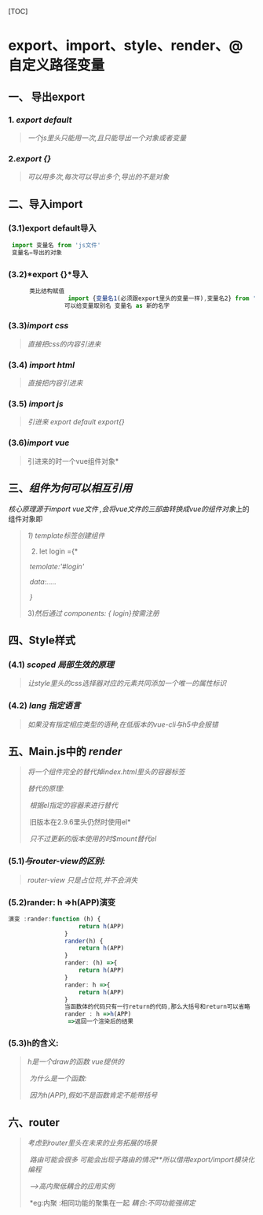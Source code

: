 [TOC]

# export、import、style、render、@自定义路径变量

## 一、 导出export

### 1. *export default* 

> *一个js里头只能用一次,且只能导出一个对象或者变量*

### 2.*export {}*

> *可以用多次,每次可以导出多个,导出的不是对象*

## 二、导入import 

### (3.1)export default导入

```js
 import 变量名 from 'js文件'
 变量名=导出的对象
```

### (3.2)*export {}*导入

```js
      类比结构赋值
                 import {变量名1(必须跟export里头的变量一样),变量名2} from 'js文件'
                可以给变量取别名 变量名 as 新的名字 
```

### (3.3)*import css*

> *直接把css的内容引进来*

### (3.4) *import html*

> *直接把内容引进来*

### (3.5) *import js*

> *引进来 export default export{}*

### (3.6)*import vue*

> 引进来的时一个vue组件对象*

## 三、*组件为何可以相互引用*

 *核心原理源于import vue文件 ,会将vue文件的三部曲转换成vue的组件对象*上的组件对象即

>  *1) template标签创建组件*
>
>  2) let login ={*
>
>​            *temolate:'#login'*
>
>​            *data:.....*
>
>​          *}*
>
>  3)*然后通过 components: { login}按需注册*

## 四、Style样式

### (4.1) *scoped 局部生效的原理*

>  *让style里头的css选择器对应的元素共同添加一个唯一的属性标识*

### (4.2)  *lang 指定语言*

>  *如果没有指定相应类型的语种,在低版本的vue-cli与h5中会报错*   



## 五、Main.js中的 *render* 

> *将一个组件完全的替代掉index.html里头的容器标签*
>
>  *替代的原理:*
>
> ​         *根据el指定的容器来进行替代*
>
> ​          旧版本在2.9.6里头仍然时使用el*
>
> ​          *只不过更新的版本使用的时$mount替代el*

### (5.1)*与router-view的区别:*

> *router-view 只是占位符,并不会消失*

### (5.2)rander: h =>h(APP)演变

```js
演变 :rander:function (h) {
                    return h(APP)
                }
                rander(h) {
                    return h(APP)
                }
                rander: (h) =>{
                    return h(APP)
                }
                rander: h =>{
                    return h(APP)
                }
                当函数体的代码只有一行return的代码,那么大括号和return可以省略
                rander : h =>h(APP)
                 =>返回一个渲染后的结果
```

### (5.3)h的含义:

> *h是一个draw的函数 vue提供的*
>
>​          *为什么是一个函数:*
>
>​            *因为h(APP),假如不是函数肯定不能带括号*



## 六、router

>*考虑到router里头在未来的业务拓展的场景*
>
>​      *路由可能会很多 可能会出现子路由的情况**所以借用export/import模块化编程*
>
>​      *-->高内聚低耦合的应用实例*
>
>​        *eg:内聚 :相同功能的聚集在一起   *耦合:不同功能强绑定*
























